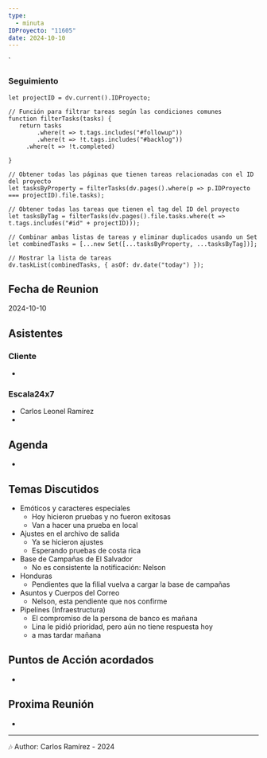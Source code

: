 ```yaml
---
type:
  - minuta
IDProyecto: "11605"
date: 2024-10-10
---
```

`

### Seguimiento

```dataviewjs
let projectID = dv.current().IDProyecto;

// Función para filtrar tareas según las condiciones comunes
function filterTasks(tasks) {
   return tasks
        .where(t => t.tags.includes("#followup"))
        .where(t => !t.tags.includes("#backlog"))
     .where(t => !t.completed)
        
}

// Obtener todas las páginas que tienen tareas relacionadas con el ID del proyecto
let tasksByProperty = filterTasks(dv.pages().where(p => p.IDProyecto === projectID).file.tasks);

// Obtener todas las tareas que tienen el tag del ID del proyecto
let tasksByTag = filterTasks(dv.pages().file.tasks.where(t => t.tags.includes("#id" + projectID)));

// Combinar ambas listas de tareas y eliminar duplicados usando un Set
let combinedTasks = [...new Set([...tasksByProperty, ...tasksByTag])];

// Mostrar la lista de tareas
dv.taskList(combinedTasks, { asOf: dv.date("today") });
 ```
## Fecha de Reunion
2024-10-10

## Asistentes

### Cliente
* 
### Escala24x7
- Carlos Leonel Ramírez
-  

## Agenda
* 
## Temas Discutidos
*  Emóticos y caracteres especiales
	* Hoy hicieron pruebas y no fueron exitosas
	* Van a hacer una prueba en local
* Ajustes en el archivo de salida
	* Ya se hicieron ajustes
	* Esperando pruebas de costa rica
* Base de Campañas de El Salvador
	* No es consistente la notificación: Nelson
* Honduras
	* Pendientes que la filial vuelva a cargar la base de campañas
* Asuntos y Cuerpos del Correo
	* Nelson, esta pendiente que nos confirme
* Pipelines (Infraestructura)
	* El compromiso de la persona de banco es mañana
	* Lina le pidió prioridad, pero aún no tiene respuesta hoy
	* a mas tardar mañana




## Puntos de Acción acordados
- 

## Proxima Reunión
*   

---
🎶
Author: Carlos Ramírez - 2024
